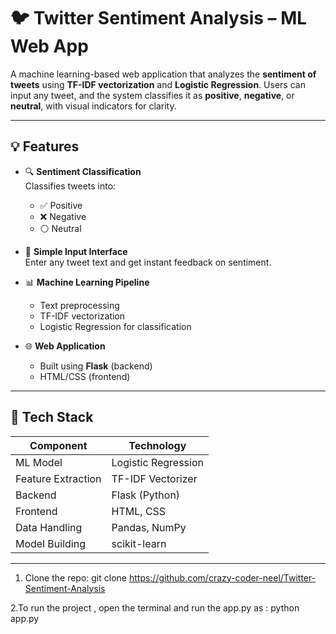 # 🐦 Twitter Sentiment Analysis – ML Web App

A machine learning-based web application that analyzes the **sentiment of tweets** using **TF-IDF vectorization** and **Logistic Regression**. Users can input any tweet, and the system classifies it as **positive**, **negative**, or **neutral**, with visual indicators for clarity.

---

## 💡 Features

- 🔍 **Sentiment Classification**  
  Classifies tweets into:
  - ✅ Positive
  - ❌ Negative
  - ⚪ Neutral

- 💬 **Simple Input Interface**  
  Enter any tweet text and get instant feedback on sentiment.

- 📊 **Machine Learning Pipeline**  
  - Text preprocessing
  - TF-IDF vectorization
  - Logistic Regression for classification

- 🌐 **Web Application**  
  - Built using **Flask** (backend)
  - HTML/CSS (frontend)

---

## 🧠 Tech Stack

| Component      | Technology         |
|----------------|--------------------|
| ML Model       | Logistic Regression |
| Feature Extraction | TF-IDF Vectorizer |
| Backend        | Flask (Python)     |
| Frontend       | HTML, CSS          |
| Data Handling  | Pandas, NumPy      |
| Model Building | scikit-learn       |

---

1. Clone the repo:
   git clone https://github.com/crazy-coder-neel/Twitter-Sentiment-Analysis

2.To run the project , open the terminal and run the app.py as :
  python app.py

